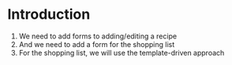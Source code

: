# Introduction
01. We need to add forms to adding/editing a recipe
02. And we need to add a form for the shopping list
03. For the shopping list, we will use the template-driven approach